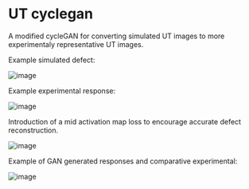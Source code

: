 # UT cyclegan
A modified cycleGAN for converting simulated UT images to more experimentaly representative UT images.

Example simulated defect:

![image](https://user-images.githubusercontent.com/71640417/223427399-f2470a2e-a70b-4074-8b8e-963c278bccfb.png)


Example experimental response:

![image](https://user-images.githubusercontent.com/71640417/223427454-39b883a9-fa3c-454f-b102-016a923d0b37.png)


Introduction of a mid activation map loss to encourage accurate defect reconstruction.

![image](https://user-images.githubusercontent.com/71640417/223427211-148c4e1f-77ac-457b-9bdf-5d113823c19f.png)


Example of GAN generated responses and comparative experimental:

![image](https://user-images.githubusercontent.com/71640417/223427551-666e0ead-39f1-439b-8279-45f022c668d6.png)
